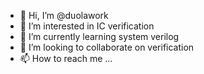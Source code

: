 - 👋 Hi, I’m @duolawork
- 👀 I’m interested in IC verification
- 🌱 I’m currently learning system verilog
- 💞️ I’m looking to collaborate on verification
- 📫 How to reach me ...

<!---
duolawork/duolawork is a ✨ special ✨ repository because its `README.md` (this file) appears on your GitHub profile.
You can click the Preview link to take a look at your changes.
--->
